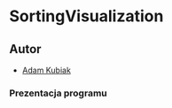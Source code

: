 # SortingVisualization

## Autor
- [Adam Kubiak](https://github.com/AdamKubiak)

### Prezentacja programu
![]()

